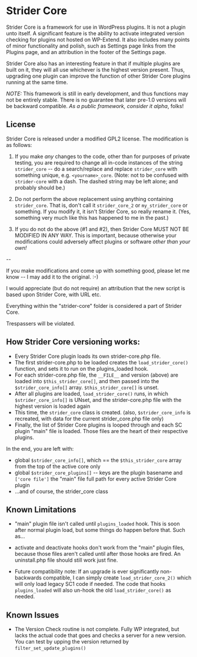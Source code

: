 # Strider Core

Strider Core is a framework for use in WordPress plugins. It is not a plugin unto itself. A significant feature is the ability to activate integrated version checking for plugins not hosted on WP-Extend. It also includes many points of minor functionality and polish, such as Settings page links from the Plugins page, and an attribution in the footer of the Settings page.

Strider Core also has an interesting feature in that if multiple plugins are built on it, they will all use whichever is the highest version present. Thus, upgrading one plugin can improve the function of other Strider Core plugins running at the same time. 

*NOTE:* This framework is still in early development, and thus functions may not be entirely stable.  There is no guarantee that later pre-1.0 versions will be backward compatible. *As a public framework, consider it alpha*, folks!

## License
Strider Core is released under a modified GPL2 license.
The modification is as follows:

1. If you make _any_ changes to the code, other than for purposes of private testing, you are required to change all in-code instances 	of the string `strider_core` -- do a search/replace and replace `strider_core` with something unique, e.g. `<yourname>_core`. (Note: not to be confused with `strider-core` with a dash. The dashed string may be left alone; and probably should be.)

2. Do not perform the above replacement using anything containing `strider_core`.  That is, don't call it `strider_core_2` or `my_strider_core` or something.  If you modify it, it isn't Strider Core, so really rename it.  (Yes, something very much like this has happened to me in the past.)

3. If you do not do the above (#1 and #2), then Strider Core MUST NOT BE MODIFIED IN ANY WAY. This is important, because otherwise your modifications could adversely affect plugins or software *other than your own!*

--

If you make modifications and come up with something good, please let me know -- I may add it to the original.  :-)

I would appreciate (but do not require) an attribution that the new script is based upon Strider Core, with URL etc.

Everything within the "strider-core" folder is considered a part of Strider Core.

Trespassers will be violated.

## How Strider Core versioning works:
* Every Strider Core plugin loads its own strider-core.php file.
* The first strider-core.php to be loaded creates the `load_strider_core()` function, and sets it to run on the plugins_loaded hook.
* For each strider-core.php file, the `__FILE__` and version (above) are loaded into `$this_strider_core[]`, and then passed into the `$strider_core_info[]` array.  `$this_strider_core[]` is unset.
* After all plugins are loaded, `load_strider_core()` runs, in which `$strider_core_info[]` is UNset, and the strider-core.php file with the highest version is loaded again
* This time, the `strider_core` class is created.  (also, `$strider_core_info` is recreated, with data for the current strider_core.php file only)
* Finally, the list of Strider Core plugins is looped through and each SC plugin "main" file is loaded.  Those files are the heart of their respective plugins.
 
In the end, you are left with:
* global `$strider_core_info[]`, which == the `$this_strider_core` array from the top of the active core only
* global `$strider_core_plugins[]` -- keys are the plugin basename and `['core file']` the "main" file full path for every active Strider Core plugin
* ...and of course, the strider_core class

## Known Limitations
* "main" plugin file isn't called until `plugins_loaded` hook.  This is soon after normal plugin load, but some things do happen before that.  Such as...
* activate and deactivate hooks don't work from the "main" plugin files, because those files aren't called until after those hooks are fired.  An uninstall.php file should still work just fine.

* Future compatibility note: If an upgrade is ever significantly non-backwards compatible, I can simply create `load_strider_core_2()` which will only load legacy SC1 code if needed.  The code that hooks `plugins_loaded` will also un-hook the old `load_strider_core()` as needed.

## Known Issues
* The Version Check routine is not complete.  Fully WP integrated, but lacks the actual code that goes and checks a server for a new version.  You can test by upping the version returned by `filter_set_update_plugins()`
